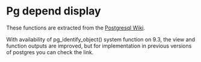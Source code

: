 
# Pg depend display

These functions are extracted from the [Postgresql Wiki](https://wiki.postgresql.org/wiki/Pg_depend_display).

With availability of pg_identify_object() system function on 9.3, the view and function outputs are improved, but for implementation in previous versions of postgres you can check the link.
